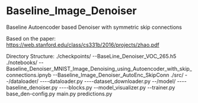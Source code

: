 # Baseline_Image_Denoiser
Baseline Autoencoder based Denoiser with symmetric skip connections


Based on the paper: https://web.stanford.edu/class/cs331b/2016/projects/zhao.pdf


Directory Structure:
./checkpoints/
--BaseLine_Denoiser_VOC_265.h5
./notebooks/
--Baseline_Denoiser_MNIST_Image_Denoising_using_Autoencoder_with_skip_connections.ipnyb
--Baseline_Image_Denoiser_AutoEnc_SkipConn
./src/
--/dataloader/
----dataloader.py
----dataset_downloader.py
--/model/
----baseline_denoiser.py
----blocks.py
--model_visualizer.py
--trainer.py
base_den-config.py
main.py
predictions.py
